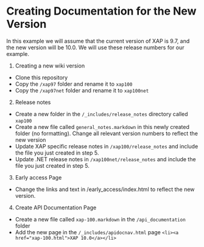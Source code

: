 # Creating Documentation for the New Version 

In this example we will assume that the current version of XAP is 9.7, and the new version will be 10.0. We will use these release numbers for our example.

1. Creating a new wiki version

* Clone this repository
* Copy the `/xap97` folder and rename it to `xap100`
* Copy the `/xap97net` folder and rename it to `xap100net`


2. Release notes
* Create a new folder in the `/_includes/release_notes` directory called `xap100`
* Create a new file called `general_notes.markdown` in this newly created folder (no formatting). Change all relevant version numbers to reflect the new version
* Update XAP specific release notes in `/xap100/release_notes` and include the file you just created in step 5.
* Update .NET release notes in `/xap100net/release_notes` and include the file you just created in step 5.

3. Early access Page
* Change the links and text in /early_access/index.html to reflect the new version.

4. Create API Documentation Page
* Create a new file called `xap-100.markdown` in the `/api_documentation` folder
* Add the new page in the `/_includes/apidocnav.html` page `<li><a href="xap-100.html">XAP 10.0</a></li>`






